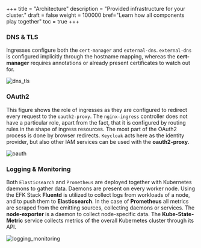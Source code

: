 +++
title = "Architecture"
description = "Provided infrastructure for your cluster."
draft = false
weight = 100000
bref="Learn how all components play together"
toc = true
+++

### DNS & TLS

Ingresses configure both the `cert-manager` and `external-dns`. `external-dns` is configured implicitly through the hostname mapping, whereas the __cert-manager__ requires annotations or already present certificates to watch out for.

![dns_tls](/img/architecture/dns_tls.svg)

### OAuth2

This figure shows the role of ingresses as they are configured to redirect every request to the `oauth2-proxy`. The `nginx-ingress` controller does not have a particular role, apart from the fact, that it is configured by routing rules in the shape of ingress resources. The most part of the OAuth2 process is done by browser redirects. `Keycloak` acts here as the identity provider, but also other IAM services can be used with the __oauth2-proxy__.

![oauth](/img/architecture/oauth.svg)

### Logging & Monitoring

Both `Elasticsearch` and `Prometheus` are deployed together with Kubernetes daemons to gather data. Daemons are present on every worker node. Using the EFK Stack __Fluentd__ is utilized to collect logs from workloads of a node, and to push them to __Elasticsearch__. In the case of __Prometheus__ all metrics are scraped from the emitting sources, collecting daemons or services. The __node-exporter__ is a daemon to collect node-specific data. The __Kube-State-Metric__ service collects metrics of the overall Kubernetes cluster through its API.

![logging_monitoring](/img/architecture/logging_monitoring.svg)
